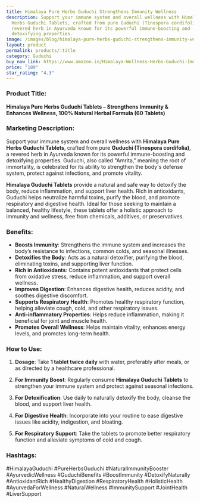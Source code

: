 ```yaml
---
title: Himalaya Pure Herbs Guduchi Strengthens Immunity Wellness
description: Support your immune system and overall wellness with Himalaya Pure
  Herbs Guduchi Tablets, crafted from pure Guduchi (Tinospora cordifolia), a
  revered herb in Ayurveda known for its powerful immune-boosting and
  detoxifying properties.
image: /images/blog/himalaya-pure-herbs-guduchi-strengthens-immunity-wellness-giloy-60-count.jpg
layout: product
permalink: products/:title
category: Guduchi
buy_now_link: https://www.amazon.in/Himalaya-Wellness-Herbs-Guduchi-Immunity/dp/B00B8ROM1M/ref=sr_1_7?crid=2RC2ILXDK0KYX&tag=ayushmonk-21
price: "189"
star_rating: "4.3"
---
```

### Product Title:
**Himalaya Pure Herbs Guduchi Tablets – Strengthens Immunity & Enhances Wellness, 100% Natural Herbal Formula (60 Tablets)**

### Marketing Description:
Support your immune system and overall wellness with **Himalaya Pure Herbs Guduchi Tablets**, crafted from pure **Guduchi (Tinospora cordifolia)**, a revered herb in Ayurveda known for its powerful immune-boosting and detoxifying properties. Guduchi, also called "Amrita," meaning the root of immortality, is celebrated for its ability to strengthen the body's defense system, protect against infections, and promote vitality.

**Himalaya Guduchi Tablets** provide a natural and safe way to detoxify the body, reduce inflammation, and support liver health. Rich in antioxidants, Guduchi helps neutralize harmful toxins, purify the blood, and promote respiratory and digestive health. Ideal for those seeking to maintain a balanced, healthy lifestyle, these tablets offer a holistic approach to immunity and wellness, free from chemicals, additives, or preservatives.

### Benefits:
- **Boosts Immunity**: Strengthens the immune system and increases the body’s resistance to infections, common colds, and seasonal illnesses.
- **Detoxifies the Body**: Acts as a natural detoxifier, purifying the blood, eliminating toxins, and supporting liver function.
- **Rich in Antioxidants**: Contains potent antioxidants that protect cells from oxidative stress, reduce inflammation, and support overall wellness.
- **Improves Digestion**: Enhances digestive health, reduces acidity, and soothes digestive discomfort.
- **Supports Respiratory Health**: Promotes healthy respiratory function, helping alleviate cough, cold, and other respiratory issues.
- **Anti-inflammatory Properties**: Helps reduce inflammation, making it beneficial for joint and muscle health.
- **Promotes Overall Wellness**: Helps maintain vitality, enhances energy levels, and promotes long-term health.

### How to Use:
1. **Dosage**: Take **1 tablet twice daily** with water, preferably after meals, or as directed by a healthcare professional.
   
2. **For Immunity Boost**: Regularly consume **Himalaya Guduchi Tablets** to strengthen your immune system and protect against seasonal infections.

3. **For Detoxification**: Use daily to naturally detoxify the body, cleanse the blood, and support liver health.

4. **For Digestive Health**: Incorporate into your routine to ease digestive issues like acidity, indigestion, and bloating.

5. **For Respiratory Support**: Take the tablets to promote better respiratory function and alleviate symptoms of cold and cough.

### Hashtags:
#HimalayaGuduchi #PureHerbsGuduchi #NaturalImmunityBooster #AyurvedicWellness #GuduchiBenefits #BoostImmunity #DetoxifyNaturally #AntioxidantRich #HealthyDigestion #RespiratoryHealth #HolisticHealth #AyurvedaForWellness #NaturalWellness #ImmunitySupport #JointHealth #LiverSupport
